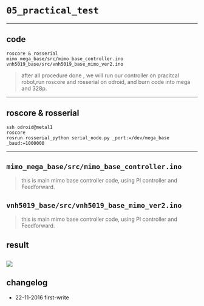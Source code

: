# `05_practical_test`

----
## code
    roscore & rosserial
    mimo_mega_base/src/mimo_base_controller.ino
    vnh5019_base/src/vnh5019_base_mimo_ver2.ino

> after all procedure done , we will run our controller on pracitcal robot,run roscore and rosserial on odroid, and burn code into mega and 328p.

----
## roscore & rosserial
    ssh odroid@metal1
    roscore
    rosrun rosserial_python serial_node.py _port:=/dev/mega_base _baud:=1000000    

----
## `mimo_mega_base/src/mimo_base_controller.ino`
>this is main mimo base controller code, using PI controller and Feedforward.

## `vnh5019_base/src/vnh5019_base_mimo_ver2.ino`
>this is main mimo base controller code, using PI controller and Feedforward.

## result
![](https://drive.google.com/uc?view&id=1--L6bD2Wg7o4vJPbwjY9xnrWfcLMokbplmrCRCetdjY)
----
## changelog
* 22-11-2016 first-write	
